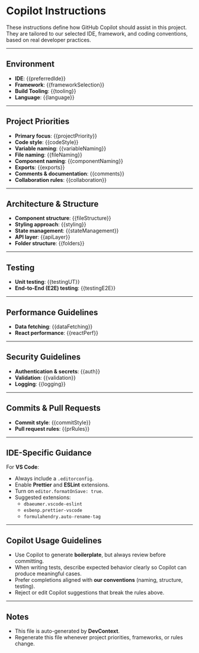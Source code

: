 # Copilot Instructions

These instructions define how GitHub Copilot should assist in this project.  
They are tailored to our selected IDE, framework, and coding conventions, based on real developer practices.

---

## Environment

- **IDE**: {{preferredIde}}  
- **Framework**: {{frameworkSelection}}  
- **Build Tooling**: {{tooling}}  
- **Language**: {{language}}

---

## Project Priorities

- **Primary focus**: {{projectPriority}}  
- **Code style**: {{codeStyle}}  
- **Variable naming**: {{variableNaming}}  
- **File naming**: {{fileNaming}}  
- **Component naming**: {{componentNaming}}  
- **Exports**: {{exports}}  
- **Comments & documentation**: {{comments}}  
- **Collaboration rules**: {{collaboration}}

---

## Architecture & Structure

- **Component structure**: {{fileStructure}}  
- **Styling approach**: {{styling}}  
- **State management**: {{stateManagement}}  
- **API layer**: {{apiLayer}}  
- **Folder structure**: {{folders}}

---

## Testing

- **Unit testing**: {{testingUT}}  
- **End-to-End (E2E) testing**: {{testingE2E}}

---

## Performance Guidelines

- **Data fetching**: {{dataFetching}}  
- **React performance**: {{reactPerf}}

---

## Security Guidelines

- **Authentication & secrets**: {{auth}}  
- **Validation**: {{validation}}  
- **Logging**: {{logging}}

---

## Commits & Pull Requests

- **Commit style**: {{commitStyle}}  
- **Pull request rules**: {{prRules}}

---

## IDE-Specific Guidance

For **VS Code**:  
- Always include a `.editorconfig`.  
- Enable **Prettier** and **ESLint** extensions.  
- Turn on `editor.formatOnSave: true`.  
- Suggested extensions:  
  - `dbaeumer.vscode-eslint`  
  - `esbenp.prettier-vscode`  
  - `formulahendry.auto-rename-tag`

---

## Copilot Usage Guidelines

- Use Copilot to generate **boilerplate**, but always review before committing.  
- When writing tests, describe expected behavior clearly so Copilot can produce meaningful cases.  
- Prefer completions aligned with **our conventions** (naming, structure, testing).  
- Reject or edit Copilot suggestions that break the rules above.  

---

## Notes

- This file is auto-generated by **DevContext**.  
- Regenerate this file whenever project priorities, frameworks, or rules change.  